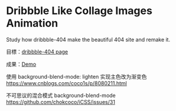 # Dribbble Like Collage Images Animation
Study how dribbble-404 make the beautiful 404 site and remake it.

目標：[dribbble-404 page](https://dribbble.com/shots/902435-Website-Analytics-Dashboard/attachments/98800?fbclid=IwAR38Oqp0kxBYHKR8iamYRKFlkFpEzO-NMSfQ55RF30WnCvJqjvjXMwQ_3lE)

成果：[Demo](https://timingjl.github.io/dribbble-like-collage-images-animation/)





使用 background-blend-mode: lighten 实现主色改为渐变色
https://www.cnblogs.com/coco1s/p/8080211.html

不可思议的混合模式 background-blend-mode
https://github.com/chokcoco/iCSS/issues/31